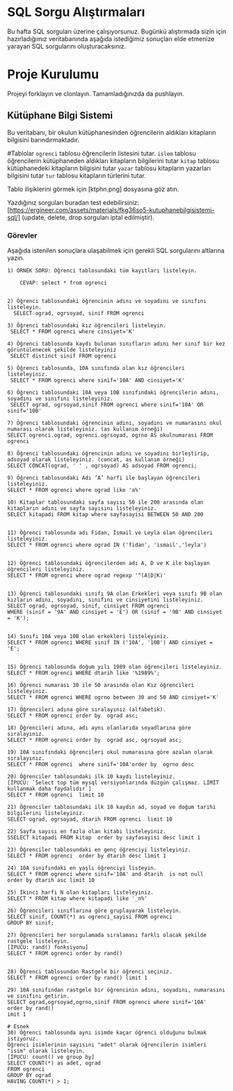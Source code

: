 # SQL Sorgu Alıştırmaları

Bu hafta SQL sorguları üzerine çalışıyorsunuz. Bugünkü alıştırmada sizin için hazırladığımız veritabanında aşağıda istediğimiz sonuçları elde etmenize yarayan SQL sorgularını oluşturacaksınız.

# Proje Kurulumu

Projeyi forklayın ve clonlayın. Tamamladığınızda da pushlayın.

## Kütüphane Bilgi Sistemi

Bu veritabanı, bir okulun kütüphanesinden öğrencilerin aldıkları kitapların bilgisini barındırmaktadır.

#Tablolar
`ogrenci` tablosu öğrencilerin listesini tutar.
`islem` tablosu öğrencilerin kütüphaneden aldıkları kitapların bilgilerini tutar
`kitap` tablosu kütüphanedeki kitapların bilgisini tutar
`yazar` tablosu kitapların yazarları bilgisini tutar
`tur` tablosu kitapların türlerini tutar.

Tablo ilişiklerini görmek için [ktphn.png] dosyasına göz atın.

Yazdığınız sorguları buradan test edebilirsiniz: [https://ergineer.com/assets/materials/fkg36so5-kutuphanebilgisistemi-sql/] (update, delete, drop sorguları iptal edilmiştir).

### Görevler

Aşağıda istenilen sonuçlara ulaşabilmek için gerekli SQL sorgularını altlarına yazın.

    1) ÖRNEK SORU: Öğrenci tablosundaki tüm kayıtları listeleyin.

    	CEVAP: select * from ogrenci


    2) Öğrenci tablosundaki öğrencinin adını ve soyadını ve sınıfını listeleyin.
      SELECT ograd, ogrsoyad, sinif FROM ogrenci

    3) Öğrenci tablosundaki kız öğrencileri listeleyin.
     SELECT * FROM ogrenci where cinsiyet='K'

    4) Öğrenci tablosunda kaydı bulunan sınıfların adını her sınıf bir kez görüntülenecek şekilde listeleyiniz
     SELECT distinct sinif FROM ogrenci

    5) Öğrenci tablosunda, 10A sınıfında olan kız öğrencileri listeleyiniz.
     SELECT * FROM ogrenci where sinif='10A' AND cinsiyet='K'

    6) Öğrenci tablosundaki 10A veya 10B sınıfındaki öğrencilerin adını, soyadını ve sınıfını listeleyiniz.
     SELECT ograd, ogrsoyad,sinif FROM ogrenci where sinif='10A' OR sinif='10B'

    7) Öğrenci tablosundaki öğrencinin adını, soyadını ve numarasını okul numarası olarak listeleyiniz. (as kullanım örneği)
    SELECT ogrenci.ograd, ogrenci.ogrsoyad, ogrno AS okulnumarasi FROM ogrenci

    8) Öğrenci tablosundaki öğrencinin adını ve soyadını birleştirip, adsoyad olarak listeleyiniz. (concat, as kullanım örneği)
    SELECT CONCAT(ograd, ' ' , ogrsoyad) AS adsoyad FROM ogrenci;

    9) Öğrenci tablosundaki Adı ‘A’ harfi ile başlayan öğrencileri listeleyiniz.
    SELECT * FROM ogrenci where ograd like 'a%'

    10) Kitaplar tablosundaki sayfa sayısı 50 ile 200 arasında olan kitapların adını ve sayfa sayısını listeleyiniz.
    SELECT kitapadi FROM kitap where sayfasayisi BETWEEN 50 AND 200


    11) Öğrenci tablosunda adı Fidan, İsmail ve Leyla olan öğrencileri listeleyiniz.
    SELECT * FROM ogrenci where ograd IN ('fidan', 'ismail','leyla')


    12) Öğrenci tablosundaki öğrencilerden adı A, D ve K ile başlayan öğrencileri listeleyiniz.
    SELECT * FROM ogrenci where ograd regexp '^(A|D|K)'


    13) Öğrenci tablosundaki sınıfı 9A olan Erkekleri veya sınıfı 9B olan kızların adını, soyadını, sınıfını ve cinsiyetini listeleyiniz.
    SELECT ograd, ogrsoyad, sinif, cinsiyet FROM ogrenci
    WHERE (sinif = '9A' AND cinsiyet = 'E') OR (sinif = '9B' AND cinsiyet = 'K');


    14) Sınıfı 10A veya 10B olan erkekleri listeleyiniz.
    SELECT * FROM ogrenci WHERE sinif IN ('10A', '10B') AND cinsiyet = 'E';


    15) Öğrenci tablosunda doğum yılı 1989 olan öğrencileri listeleyiniz.
    SELECT * FROM ogrenci WHERE dtarih like '%1989%';

    16) Öğrenci numarası 30 ile 50 arasında olan Kız öğrencileri listeleyiniz.
    SELECT * FROM ogrenci WHERE ogrno between 30 and 50 AND cinsiyet='K'

    17) Öğrencileri adına göre sıralayınız (alfabetik).
    SELECT * FROM ogrenci order by  ograd asc;

    18) Öğrencileri adına, adı aynı olanlarıda soyadlarına göre sıralayınız.
    SELECT * FROM ogrenci order by  ograd asc, ogrsoyad asc;

    19) 10A sınıfındaki öğrencileri okul numarasına göre azalan olarak sıralayınız.
    SELECT * FROM ogrenci  where sinif='10A'order by  ogrno desc

    20) Öğrenciler tablosundaki ilk 10 kaydı listeleyiniz.
    [İPUCU: `Select top tüm mysql versiyonlarında düzgün çalışmaz. LİMİT kullanmak daha faydalıdır`]
    SELECT * FROM ogrenci  limit 10

    21) Öğrenciler tablosundaki ilk 10 kaydın ad, soyad ve doğum tarihi bilgilerini listeleyiniz.
    SELECT ograd, ogrsoyad, dtarih FROM ogrenci  limit 10

    22) Sayfa sayısı en fazla olan kitabı listeleyiniz.
    SSELECT kitapadi FROM kitap  order by sayfasayisi desc limit 1

    23) Öğrenciler tablosundaki en genç öğrenciyi listeleyiniz.
    SELECT * FROM ogrenci  order by dtarih desc limit 1

    24) 10A sınıfındaki en yaşlı öğrenciyi listeyin.
    SELECT * FROM ogrenci where sinif='10A' and dtarih  is not null
    order by dtarih asc limit 10

    25) İkinci harfi N olan kitapları listeleyiniz.
    SELECT * FROM kitap where kitapadi like '_n%'

    26) Öğrencileri sınıflarına göre gruplayarak listeleyin.
    SELECT sinif, COUNT(*) as ogrenci_sayisi FROM ogrenci
    GROUP BY sinif;

    27) Öğrencileri her sorgulamada sıralaması farklı olacak şekilde rastgele listeleyin.
    [İPUCU: rand() fonksiyonu]
    SELECT * FROM ogrenci order by rand()


    28) Öğrenci tablosundan Rastgele bir öğrenci seçiniz.
    SELECT * FROM ogrenci order by rand() limit 1

    29) 10A sınıfından rastgele bir öğrencinin adını, soyadını, numarasını ve sınıfını getirin.
    SELECT ograd,ogrsoyad,ogrno,sinif FROM ogrenci where sinif='10A'
    order by rand()
    imit 1

    # Esnek
    30) Öğrenci tablosunda aynı isimde kaçar öğrenci olduğunu bulmak istiyoruz.
    Öğrenci isimlerinin sayısını "adet" olarak öğrencilerin isimleri "isim" olarak listeleyin.
    [İPUCU: count() ve group by]
    SELECT COUNT(*) as adet, ograd
    FROM ogrenci
    GROUP BY ograd
    HAVING COUNT(*) > 1;
